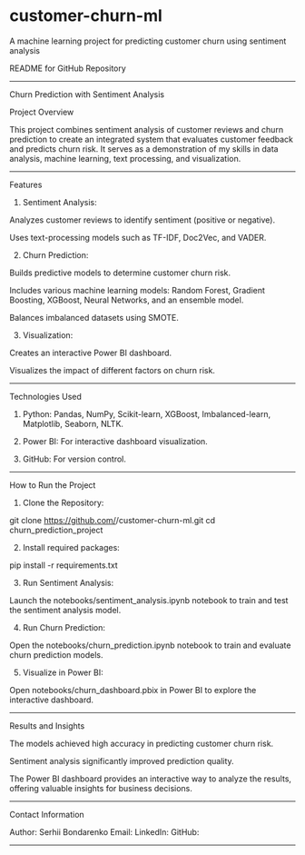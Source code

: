 # customer-churn-ml
A machine learning project for predicting customer churn using sentiment analysis

README for GitHub Repository


---

Churn Prediction with Sentiment Analysis

Project Overview

This project combines sentiment analysis of customer reviews and churn prediction to create an integrated system that evaluates customer feedback and predicts churn risk. It serves as a demonstration of my skills in data analysis, machine learning, text processing, and visualization.


---

Features

1. Sentiment Analysis:

Analyzes customer reviews to identify sentiment (positive or negative).

Uses text-processing models such as TF-IDF, Doc2Vec, and VADER.



2. Churn Prediction:

Builds predictive models to determine customer churn risk.

Includes various machine learning models: Random Forest, Gradient Boosting, XGBoost, Neural Networks, and an ensemble model.

Balances imbalanced datasets using SMOTE.



3. Visualization:

Creates an interactive Power BI dashboard.

Visualizes the impact of different factors on churn risk.





---

Technologies Used

1. Python: Pandas, NumPy, Scikit-learn, XGBoost, Imbalanced-learn, Matplotlib, Seaborn, NLTK.


2. Power BI: For interactive dashboard visualization.


3. GitHub: For version control.




---

How to Run the Project

1. Clone the Repository:

git clone https://github.com/<your-username>/customer-churn-ml.git
cd churn_prediction_project


2. Install required packages:

pip install -r requirements.txt

3. Run Sentiment Analysis:

Launch the notebooks/sentiment_analysis.ipynb notebook to train and test the sentiment analysis model.

4. Run Churn Prediction:

Open the notebooks/churn_prediction.ipynb notebook to train and evaluate churn prediction models.

5. Visualize in Power BI:

Open notebooks/churn_dashboard.pbix in Power BI to explore the interactive dashboard.


---

Results and Insights

The models achieved high accuracy in predicting customer churn risk.

Sentiment analysis significantly improved prediction quality.

The Power BI dashboard provides an interactive way to analyze the results, offering valuable insights for business decisions.



---

Contact Information

Author: Serhii Bondarenko
Email: 
LinkedIn: 
GitHub: 


---
